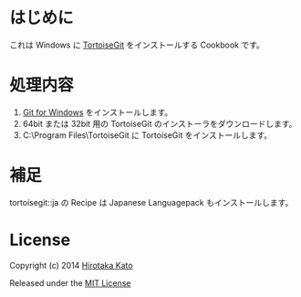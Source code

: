 # はじめに

これは Windows に
[TortoiseGit](http://code.google.com/p/tortoisegit/)
をインストールする Cookbook です。

# 処理内容

1. [Git for Windows](../msysgit/README.md) をインストールします。
2. 64bit または 32bit 用の TortoiseGit のインストーラをダウンロードします。
3. C:\Program Files\TortoiseGit に TortoiseGit をインストールします。

# 補足

tortoisegit::ja の Recipe は Japanese Languagepack もインストールします。

# License

Copyright (c) 2014 [Hirotaka Kato](https://github.com/HirotakaKato/windows-cookbooks)

Released under the [MIT License](http://opensource.org/licenses/mit-license.php)
